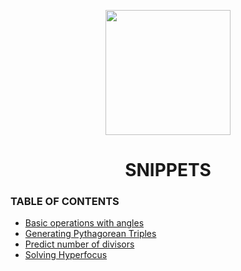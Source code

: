 <p align="center"><img width="200" src="https://upload.wikimedia.org/wikipedia/commons/7/70/RightBrainDominant.jpg"></p>
<h1 align="center">SNIPPETS</h1>

### TABLE OF CONTENTS

- [Basic operations with angles](basic_operations_with_angles/basic_operations_with_angles.ipynb)
- [Generating Pythagorean Triples](generating_pythagorean_triples/generating_pythagorean_triples.ipynb)
- [Predict number of divisors](predict_number_of_divisors/predict_number_of_divisors.ipynb)
- [Solving Hyperfocus](solving_hyperfocus/solving_hyperfocus.md)